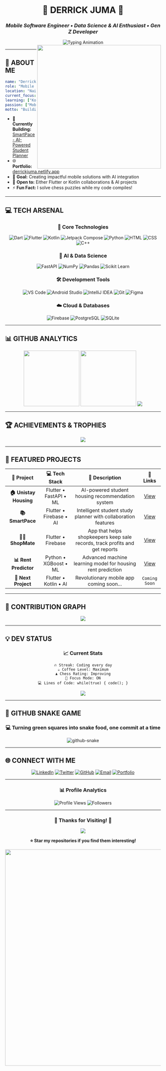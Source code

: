 <div align="center">

# 🌟 **DERRICK JUMA** 🌟
### *Mobile Software Engineer • Data Science & AI Enthusiast • Gen Z Developer*

<img src="https://readme-typing-svg.herokuapp.com?font=JetBrains+Mono&weight=600&size=28&duration=3000&pause=1000&color=00D9FF&center=true&vCenter=true&width=800&lines=Flutter+Developer;AI+%26+Data+Science+Explorer+%F0%9F%A4%96;Building+Smart+Mobile+Solutions+%F0%9F%92%A1;Gen+Z+Developer+on+Fire+%F0%9F%94%A5" alt="Typing Animation"/>

<img src="https://user-images.githubusercontent.com/74038190/229223263-cf2e4b07-2615-4f87-9c38-e37600f8381a.gif" width="400" align="right"/>

</div>

---

## 🚀 **ABOUT ME**

```yaml
name: "Derrick Juma"
role: "Mobile Software Engineer"
location: "Nairobi,Kenya 🇰🇪"
current_focus: "Flutter Development & AI Integration"
learning: ["Kotlin", "Advanced ML", "Cloud Architecture"]
passion: ["Mobile and Web Apps", "AI/ML", "Chess ♟️", "Coffee ☕"]
motto: "Building tomorrow's solutions, one commit at a time"
```

- 🔭 **Currently Building:** [SmartPace - AI-Powered Student Planner](https://github.com/Jude254-programmer/SmartPace)
- 🌐 **Portfolio:** [derrickjuma.netlify.app](https://derrickjuma.netlify.app)
- 🎯 **Goal:** Creating impactful mobile solutions with AI integration
- 🤝 **Open to:** Either Flutter or Kotlin collaborations & AI projects
- ⚡ **Fun Fact:** I solve chess puzzles while my code compiles!

---

## 💻 **TECH ARSENAL**

<div align="center">

### 🎯 **Core Technologies**
![Dart](https://img.shields.io/badge/Dart-0175C2?style=for-the-badge&logo=dart&logoColor=white&labelColor=000)
![Flutter](https://img.shields.io/badge/Flutter-02569B?style=for-the-badge&logo=flutter&logoColor=white&labelColor=000)
![Kotlin](https://img.shields.io/badge/Kotlin-7F52FF?style=for-the-badge&logo=kotlin&logoColor=white&labelColor=000)
![Jetpack Compose](https://img.shields.io/badge/Jetpack%20Compose-4285F4?style=for-the-badge&logo=jetpackcompose&logoColor=white&labelColor=000)
![Python](https://img.shields.io/badge/Python-3776AB?style=for-the-badge&logo=python&logoColor=white&labelColor=000)
![HTML](https://img.shields.io/badge/HTML5-E34F26?style=for-the-badge&logo=html5&logoColor=white&labelColor=000)
![CSS](https://img.shields.io/badge/CSS3-1572B6?style=for-the-badge&logo=css3&logoColor=white&labelColor=000)
![C++](https://img.shields.io/badge/C++-00599C?style=for-the-badge&logo=c%2B%2B&logoColor=white&labelColor=000)


### 🧠 **AI & Data Science**
![FastAPI](https://img.shields.io/badge/FastAPI-009688?style=for-the-badge&logo=fastapi&logoColor=white&labelColor=000)
![NumPy](https://img.shields.io/badge/NumPy-013243?style=for-the-badge&logo=numpy&logoColor=white&labelColor=000)
![Pandas](https://img.shields.io/badge/Pandas-150458?style=for-the-badge&logo=pandas&logoColor=white&labelColor=000)
![Scikit Learn](https://img.shields.io/badge/Scikit_Learn-F7931E?style=for-the-badge&logo=scikit-learn&logoColor=white&labelColor=000)

### 🛠️ **Development Tools**
![VS Code](https://img.shields.io/badge/VS_Code-007ACC?style=for-the-badge&logo=visual-studio-code&logoColor=white&labelColor=000)
![Android Studio](https://img.shields.io/badge/Android_Studio-3DDC84?style=for-the-badge&logo=android-studio&logoColor=white&labelColor=000)
![IntelliJ IDEA](https://img.shields.io/badge/IntelliJ_IDEA-000000?style=for-the-badge&logo=intellij-idea&logoColor=white&labelColor=000)
![Git](https://img.shields.io/badge/Git-F05032?style=for-the-badge&logo=git&logoColor=white&labelColor=000)
![Figma](https://img.shields.io/badge/Figma-F24E1E?style=for-the-badge&logo=figma&logoColor=white&labelColor=000)

### ☁️ **Cloud & Databases**
![Firebase](https://img.shields.io/badge/Firebase-FFCA28?style=for-the-badge&logo=firebase&logoColor=black&labelColor=000)
![PostgreSQL](https://img.shields.io/badge/PostgreSQL-4169E1?style=for-the-badge&logo=postgresql&logoColor=white&labelColor=000)
![SQLite](https://img.shields.io/badge/SQLite-003B57?style=for-the-badge&logo=sqlite&logoColor=white&labelColor=000)

</div>

---

## 📊 **GITHUB ANALYTICS**

<div align="center">
  
<div align="center">
 <img height="180em" src="https://github-readme-stats-sigma-five.vercel.app/api?username=Jude254-programmer&show_icons=true&theme=dark&include_all_commits=true&count_private=true&hide_border=true&bg_color=0d1117&title_color=58a6ff&icon_color=1f6feb&text_color=c9d1d9&border_radius=10"/>
  <img height="180em" src="https://github-readme-stats.vercel.app/api/top-langs/?username=Jude254-programmer&layout=compact&theme=dark&hide_border=true&bg_color=0d1117&title_color=58a6ff&text_color=c9d1d9&border_radius=10"/>
  <img src="https://streak-stats.demolab.com/?user=Jude254-programmer&theme=dark&hide_border=true&background=0d1117&stroke=58a6ff&ring=1f6feb&fire=f85149&currStreakLabel=58a6ff&sideLabels=c9d1d9&dates=c9d1d9&currStreakNum=c9d1d9&sideNums=c9d1d9&border_radius=10"/>
</div>

</div>

---

## 🏆 **ACHIEVEMENTS & TROPHIES**

<div align="center">

<img src="https://github-profile-trophy.vercel.app/?username=Jude254-programmer&theme=tokyonight&no-frame=true&no-bg=true&margin-w=4&row=2&column=4"/>

</div>

---

## 🚀 **FEATURED PROJECTS**

<div align="center">

| 🎯 **Project** | 💻 **Tech Stack** | 📝 **Description** | 🔗 **Links** |
|:---:|:---:|:---:|:---:|
| **🏠 Unistay Housing** | Flutter • FastAPI • ML | AI-powered student housing recommendation system | [View](https://github.com/Jude254-programmer/house_recommendation_app) |
| **📚 SmartPace** | Flutter • Firebase • AI | Intelligent student study planner with collaboration features | [View](https://github.com/Jude254-programmer/SmartPace) |
| **👨‍💼 ShopMate** | Flutter • Firebase | App that helps shopkeepers keep sale records, track profits and get reports | [View](https://github.com/Jude254-programmer/ShopMate) |
| **📊 Rent Predictor** | Python • XGBoost • ML | Advanced machine learning model for housing rent prediction | [View](https://github.com/Jude254-programmer/housing_recommendation) |
| **🔮 Next Project** | Flutter • Kotlin • AI | Revolutionary mobile app coming soon... | `Coming Soon` |

</div>

---

## 🎨 **CONTRIBUTION GRAPH**

<div align="center">

<img src="https://github-readme-activity-graph.vercel.app/graph?username=Jude254-programmer&bg_color=0D1117&color=00D9FF&line=00D9FF&point=FFFFFF&area=true&hide_border=true"/>

</div>

---

## 💡 **DEV STATUS**

<div align="center">

### 📈 **Current Stats**
```
🔥 Streak: Coding every day
☕ Coffee Level: Maximum
♟️ Chess Rating: Improving
🎯 Focus Mode: ON
💻 Lines of Code: while(true) { code(); }
```

<img src="https://readme-typing-svg.herokuapp.com?font=JetBrains+Mono&size=16&duration=2000&pause=1000&color=00D9FF&center=true&vCenter=true&width=600&lines=%E2%9C%A8+%22The+best+error+message+is+the+one+that+never+shows+up%22;%F0%9F%9A%80+%22Code+is+like+humor.+When+you+explain+it%2C+it's+bad%22;%F0%9F%A7%A0+%22Programming+is+about+what+you+can+figure+out%22;%F0%9F%8E%AF+%22Simplicity+is+the+ultimate+sophistication%22"/>

</div>

---

## 🐍 **GITHUB SNAKE GAME**

<div align="center">

### 💻 **Turning green squares into snake food, one commit at a time**

<picture>
  <source media="(prefers-color-scheme: dark)" srcset="https://raw.githubusercontent.com/Jude254-programmer/Jude254-programmer/output/github-snake-dark.svg" />
  <source media="(prefers-color-scheme: light)" srcset="https://raw.githubusercontent.com/Jude254-programmer/Jude254-programmer/output/github-snake.svg" />
  <img alt="github-snake" src="https://raw.githubusercontent.com/Jude254-programmer/Jude254-programmer/output/github-snake-dark.svg" />
</picture>

</div>

---

## 🌐 **CONNECT WITH ME**

<div align="center">

[![LinkedIn](https://img.shields.io/badge/LinkedIn-0A66C2?style=for-the-badge&logo=linkedin&logoColor=white&labelColor=000)](https://www.linkedin.com/in/derrick-juma-840529311/)
[![Twitter](https://img.shields.io/badge/Twitter-1DA1F2?style=for-the-badge&logo=twitter&logoColor=white&labelColor=000)](https://x.com/Jude1110641)
[![GitHub](https://img.shields.io/badge/GitHub-181717?style=for-the-badge&logo=github&logoColor=white&labelColor=000)](https://github.com/Jude254-programmer)
[![Email](https://img.shields.io/badge/Email-D14836?style=for-the-badge&logo=gmail&logoColor=white&labelColor=000)](mailto:derekjude254@gmail.com)
[![Portfolio](https://img.shields.io/badge/Portfolio-00D9FF?style=for-the-badge&logo=google-chrome&logoColor=white&labelColor=000)](https://derrickjuma.netlify.app)

---

### 📊 **Profile Analytics**
![Profile Views](https://komarev.com/ghpvc/?username=Jude254-programmer&color=00D9FF&style=for-the-badge&label=PROFILE+VIEWS)
![Followers](https://img.shields.io/github/followers/Jude254-programmer?logo=github&style=for-the-badge&color=00D9FF&labelColor=000&label=FOLLOWERS)

</div>

---

<div align="center">

### 🌟 **Thanks for Visiting!** 🌟

<img src="https://readme-typing-svg.herokuapp.com?font=JetBrains+Mono&weight=600&size=20&duration=4000&pause=1000&color=00D9FF&center=true&vCenter=true&width=700&lines=Let's+Build+Something+Amazing+Together!+%F0%9F%9A%80;Mobile+Developer+%E2%80%A2+AI+Enthusiast+%E2%80%A2+Problem+Solver;Always+Learning+%E2%80%A2+Always+Growing+%E2%80%A2+Always+Coding"/>

**⭐ Star my repositories if you find them interesting!**

<img src="https://user-images.githubusercontent.com/74038190/212284100-561aa473-3905-4a80-b561-0d28506553ee.gif" width="700"/>
